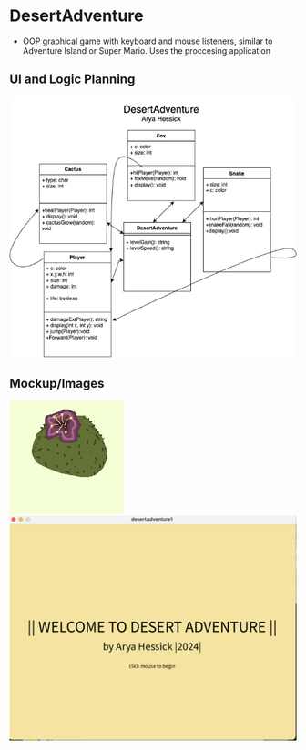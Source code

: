 # DesertAdventure
* OOP graphical game with keyboard and mouse listeners, similar to Adventure Island or Super Mario. Uses the proccesing application

## UI and Logic Planning
<img src="https://github.com/Ahessick/Indopro/blob/main/images/DesertAdventure1.jpg?raw=true">

## Mockup/Images
<img src="https://github.com/Ahessick/Indopro/blob/main/images/Cactus.png?raw=true">
<img src="https://github.com/Ahessick/Indopro/blob/main/images/startscreen.png?raw=true">



















